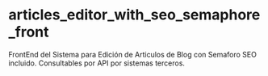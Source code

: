 # articles_editor_with_seo_semaphore_front
FrontEnd del Sistema para Edición de Articulos de Blog con Semaforo SEO incluido. Consultables por API por sistemas terceros.
